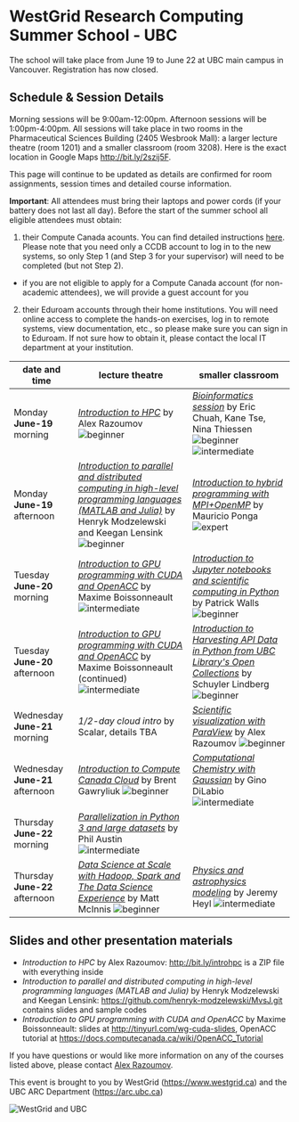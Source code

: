 # WestGrid Research Computing Summer School - UBC

The school will take place from June 19 to June 22 at UBC main campus in Vancouver. Registration has now closed.

## Schedule & Session Details

Morning sessions will be 9:00am-12:00pm. Afternoon sessions will be 1:00pm-4:00pm. All sessions will take
place in two rooms in the Pharmaceutical Sciences Building (2405 Wesbrook Mall): a larger lecture theatre
(room 1201) and a smaller classroom (room 3208). Here is the exact location in Google Maps
http://bit.ly/2szij5F.

This page will continue to be updated as details are confirmed for room assignments, session times and
detailed course information.

**Important**: All attendees must bring their laptops and power cords (if your battery does not last
all day). Before the start of the summer school all eligible attendees must obtain:
1. their Compute Canada acounts. You can find detailed instructions
   [here](https://www.computecanada.ca/research-portal/account-management/apply-for-an-account). Please
   note that you need only a CCDB account to log in to the new systems, so only Step 1 (and Step 3 for
   your supervisor) will need to be completed (but not Step 2).
  - if you are not eligible to apply for a Compute Canada account (for non-academic attendees), we will
    provide a guest account for you
2. their Eduroam accounts through their home institutions. You will need online access to complete the
   hands-on exercises, log in to remote systems, view documentation, etc., so please make sure you can
   sign in to Eduroam. If not sure how to obtain it, please contact the local IT department at your
   institution.

| date and time | lecture theatre | smaller classroom |
| ------------- | --------------- | ----------------- |
| Monday **June-19** morning | [*Introduction to HPC*](intro.md) by Alex Razoumov ![beginner](beginner.png) | [*Bioinformatics session*](bioinfo.md) by Eric Chuah, Kane Tse, Nina Thiessen ![beginner](beginner.png) ![intermediate](intermediate.png) |
| Monday **June-19** afternoon | [*Introduction to parallel and distributed computing in high-level programming languages (MATLAB and Julia)*](henryk.md) by Henryk Modzelewski and Keegan Lensink ![beginner](beginner.png) | [*Introduction to hybrid programming with MPI+OpenMP*](mauricio.md) by Mauricio Ponga ![expert](expert.png) |
| Tuesday **June-20** morning | [*Introduction to GPU programming with CUDA and OpenACC*](maxime.md) by Maxime Boissonneault ![intermediate](intermediate.png) | [*Introduction to Jupyter notebooks and scientific computing in Python*](patrick.md) by Patrick Walls ![beginner](beginner.png) |
| Tuesday **June-20** afternoon | [*Introduction to GPU programming with CUDA and OpenACC*](maxime.md) by Maxime Boissonneault (continued) ![intermediate](intermediate.png) | [*Introduction to Harvesting API Data in Python from UBC Library's Open Collections*](schuyler.md) by Schuyler Lindberg ![beginner](beginner.png) |
| Wednesday **June-21** morning | *1/2-day cloud intro* by Scalar, details TBA | [*Scientific visualization with ParaView*](visualization.md) by Alex Razoumov ![beginner](beginner.png) |
| Wednesday **June-21** afternoon | [*Introduction to Compute Canada Cloud*](brent.md) by Brent Gawryliuk ![beginner](beginner.png) | [*Computational Chemistry with Gaussian*](gino.md) by Gino DiLabio ![intermediate](intermediate.png) |
| Thursday **June-22** morning | [*Parallelization in Python 3 and large datasets*](https://github.com/phaustin/parallel_python_course/blob/master/austin.md) by Phil Austin ![intermediate](intermediate.png) | |
| Thursday **June-22** afternoon | [*Data Science at Scale with Hadoop, Spark and The Data Science Experience*](ibm.md) by Matt McInnis ![beginner](beginner.png) | [*Physics and astrophysics modeling*](jeremy.md) by Jeremy Heyl ![intermediate](intermediate.png) |

## Slides and other presentation materials

- *Introduction to HPC* by Alex Razoumov: http://bit.ly/introhpc is a ZIP file with everything inside
- *Introduction to parallel and distributed computing in high-level programming languages (MATLAB and
  Julia)* by Henryk Modzelewski and Keegan Lensink: https://github.com/henryk-modzelewski/MvsJ.git
  contains slides and sample codes
- *Introduction to GPU programming with CUDA and OpenACC* by Maxime Boissonneault: slides at
  http://tinyurl.com/wg-cuda-slides, OpenACC tutorial at
  https://docs.computecanada.ca/wiki/OpenACC_Tutorial

If you have questions or would like more information on any of the courses listed above, please contact
[Alex Razoumov](mailto:alex.razoumov@westgrid.ca).

This event is brought to you by WestGrid (https://www.westgrid.ca) and the UBC ARC Department (https://arc.ubc.ca)

![WestGrid and UBC](logos.png)
